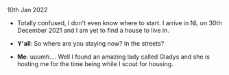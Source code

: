 10th Jan 2022
- Totally confused, I don't even know where to start. I arrive in NL on 30th December 2021 and I am yet to find a house to live in. 

- **Y'all**: So where are you staying now? In the streets? 
- **Me**: uuumh.... Well I found an amazing lady called Gladys and she is hosting me for the time being while I scout for housing. 
